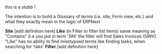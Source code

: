 this is a stubb !

The intention is to build a Glossary of terms (i.e. site, Form view, etc.) and what they exactly mean in the logic of ERPNext

**Site** [add definition here]
**Like** (in Filter to filter list items) same meaning as "Contains" (i.e you put in term 'SIN' the filter will find Sales Invoices (SINV). "Like" has no ability to find misstypoed terms like finding tasks, when searching for 'taks'
**Filter** [add definition here]
